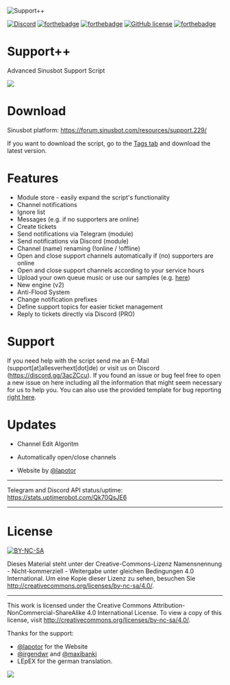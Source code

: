 ![Support++](https://media.discordapp.net/attachments/318089129307013120/352500865996947466/Support.png)

[![Discord](https://discordapp.com/api/guilds/303663158923493376/widget.png)](https://discord.gg/q3pAcGA)
[![forthebadge](http://forthebadge.com/images/badges/uses-js.svg)]()
[![forthebadge](http://forthebadge.com/images/badges/built-with-love.svg)]()
[![GitHub license](https://img.shields.io/github/license/Support-pp/Support-pp.svg?style=for-the-badge)](https://github.com/Support-pp/Support-pp/blob/master/LICENSE)
[![forthebadge](http://forthebadge.com/images/badges/check-it-out.svg)]()

# Support++
Advanced Sinusbot Support Script

![](https://allesverhext.de/upload/support/1.png)

# Download

Sinusbot platform: https://forum.sinusbot.com/resources/support.229/

If you want to download the script, go to the [Tags tab](https://gitlab.support-pp.de/support/support-pp/tags/) and download the latest version.

# Features
- Module store - easily expand the script's functionality
- Channel notifications
- Ignore list
- Messages (e.g. if no supporters are online)
- Create tickets
- Send notifications via Telegram (module)
- Send notifications via Discord (module)
- Channel (name) renaming (!online / !offline)
- Open and close support channels automatically if (no) supporters are online
- Open and close support channels according to your service hours
- Upload your own queue music or use our samples (e.g. [here](https://support-pp.de/sounds/SupportOnline(FAQ+Musik).mp3))
- New engine (v2)
- Anti-Flood System
- Change notification prefixes
- Define support topics for easier ticket management
- Reply to tickets directly via Discord (PRO)


# Support
If you need help with the script send me an E-Mail (support[at]allesverhext[dot]de) or visit us on Discord (https://discord.gg/3acZCcu).
If you found an issue or bug feel free to open a new issue on here including all the information that might seem necessary for us to help you.
You can also use the provided template for bug reporting [right here](https://gitlab.support-pp.de/support/support-pp/blob/master/.gitlab/issue_templates/BUG.md).


# Updates
- Channel Edit Algoritm
- Automatically open/close channels

- Website by [@lapotor](https://github.com/lapotor)
______________________________________________________________________
 Telegram and Discord API status/uptime:
 https://stats.uptimerobot.com/Qk70QsJE6
 ______________________________________________________________________

# License
[![BY-NC-SA](https://mirrors.creativecommons.org/presskit/buttons/88x31/png/by-nc-sa.png)](LICENSE.md)

Dieses Material steht unter der Creative-Commons-Lizenz Namensnennung - Nicht-kommerziell - Weitergabe unter gleichen Bedingungen 4.0 International. Um eine Kopie dieser Lizenz zu sehen, besuchen Sie http://creativecommons.org/licenses/by-nc-sa/4.0/.
____________________
This work is licensed under the Creative Commons Attribution-NonCommercial-ShareAlike 4.0 International License. To view a copy of this license, visit http://creativecommons.org/licenses/by-nc-sa/4.0/.



Thanks for the support:

- [@lapotor](https://github.com/lapotor) for the Website
- [@irgendwr](https://github.com/irgendwr) and [@maxibanki](https://github.com/maxibanki)
- LEpEX for the german translation.

![](https://allesverhext.de/upload/support/9.png)
